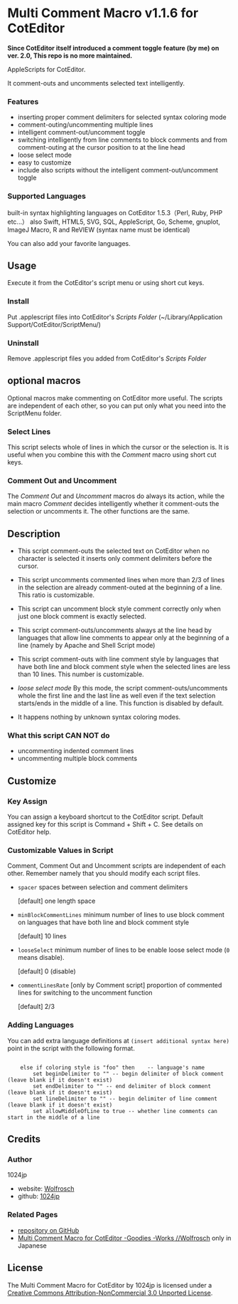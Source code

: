  
Multi Comment Macro v1.1.6 for CotEditor
=======================================

__Since CotEditor itself introduced a comment toggle feature (by me) on ver. 2.0, This repo is no more maintained.__


AppleScripts for CotEditor.

It comment-outs and uncomments selected text intelligently.


### Features

- inserting proper comment delimiters for selected syntax coloring mode
- comment-outing/uncommenting multiple lines
- intelligent comment-out/uncomment toggle
- switching intelligently from line comments to block comments 
  and from comment-outing at the cursor position to at the line head
- loose select mode
- easy to customize
- include also scripts without the intelligent comment-out/uncomment toggle 


### Supported Languages
built-in syntax highlighting languages on CotEditor 1.5.3（Perl, Ruby, PHP etc...）
also Swift, HTML5, SVG, SQL, AppleScript, Go, Scheme, gnuplot, ImageJ Macro, R and ReVIEW
(syntax name must be identical)

You can also add your favorite languages.

Usage
-------------
Execute it from the CotEditor's script menu or using short cut keys.

### Install
Put .applescript files into CotEditor's *Scripts Folder* (~/Library/Application Support/CotEditor/ScriptMenu/)

### Uninstall
Remove .applescript files you added from CotEditor's *Scripts Folder* 


optional macros
-------------
Optional macros make commenting on CotEditor more useful.
The scripts are independent of each other, so you can put only what you need into the ScriptMenu folder.

### Select Lines
This script selects whole of lines in which the cursor or the selection is. It is useful when you combine this with the _Comment_ macro using short cut keys.

### Comment Out and Uncomment
The _Comment Out_ and _Uncomment_ macros do always its action, while the main macro _Comment_ decides intelligently whether it comment-outs the selection or uncomments it.
The other functions are the same.


Description
-------------
- This script comment-outs the selected text on CotEditor
  when no character is selected it inserts only comment delimiters before the cursor.

- This script uncomments commented lines
  when more than 2/3 of lines in the selection are already comment-outed at the beginning of a line.
  This ratio is customizable.

- This script can uncomment block style comment correctly
  only when just one block comment is exactly selected.

- This script comment-outs/uncomments always at the line head 
  by languages that allow line comments to appear only at the beginning of a line
  (namely by Apache and Shell Script mode)

- This script comment-outs with line comment style 
  by languages that have both line and block comment style
  when the selected lines are less than 10 lines.
  This number is customizable.

- _loose select mode_
  By this mode, the script comment-outs/uncomments whole the first line and the last line as well
  even if the text selection starts/ends in the middle of a line.
  This function is disabled by default.

- It happens nothing by unknown syntax coloring modes.

### What this script CAN NOT do
- uncommenting indented comment lines
- uncommenting multiple block comments


Customize
-------------
### Key Assign
You can assign a keyboard shortcut to the CotEditor script.
Default assigned key for this script is Command + Shift + C.
See details on CotEditor help.

### Customizable Values in Script
Comment, Comment Out and Uncomment scripts are independent of each other. 
Remember namely that you should modify each script files.

- `spacer`
	spaces between selection and comment delimiters
	
	[default] one length space

- `minBlockCommentLines`
	minimum number of lines to use block comment on languages that have both line and block comment style
	
	[default] 10 lines

- `looseSelect`
	minimum number of lines to be enable loose select mode (`0` means disable).
	
	[default] 0 (disable)
	
- `commentLinesRate` [only by Comment script]
	proportion of commented lines for switching to the uncomment function
	
	[default] 2/3

### Adding Languages
You can add extra language definitions at `(insert additional syntax here)` point in the script with the following format.

```AppleScript

	else if coloring style is "foo" then	-- language's name
		set beginDelimiter to "" -- begin delimiter of block comment (leave blank if it doesn't exist)
		set endDelimiter to "" -- end delimiter of block comment (leave blank if it doesn't exist)
		set lineDelimiter to "" -- begin delimiter of line comment (leave blank if it doesn't exist)
		set allowMiddleOfLine to true -- whether line comments can start in the middle of a line
```


Credits
-------------
### Author
1024jp

- website: [Wolfrosch](http://wolfrosch.com/)
- github: [1024jp](https://github.com/1024jp)

### Related Pages
- [repository on GitHub](https://github.com/1024jp/multiComment-CotEditor)
- [Multi Comment Macro for CotEditor -Goodies -Works //Wolfrosch](http://wolfrosch.com/works/goodies/coteditor_comment) only in Japanese


License
-------------
The Multi Comment Macro for CotEditor by 1024jp is licensed under a [Creative Commons Attribution-NonCommercial 3.0 Unported License](http://creativecommons.org/licenses/by-nc/3.0/).

